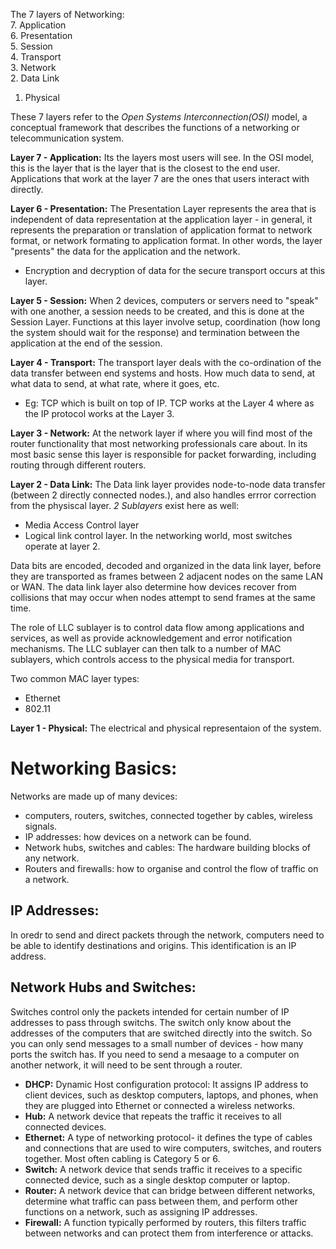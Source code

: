 The 7 layers of Networking:  
7. Application  
6. Presentation  
5. Session  
4. Transport  
3. Network  
2. Data Link  
1. Physical  

These 7 layers refer to the _Open Systems Interconnection(OSI)_ model, a conceptual framework that describes the functions of a networking or telecommunication system. 

__Layer 7 - Application:__
Its the layers most users will see. In the OSI model, this is the layer that is the layer that is the closest to the end user. Applications that work at the layer 7 are the ones that users interact with directly.

__Layer 6 - Presentation:__
The Presentation Layer represents the area that is independent of data representation at the application layer - in general, it represents the preparation or translation of application format to network format, or network formating to application format. In other words, the layer "presents" the data for the application and the network. 
- Encryption and decryption of data for the secure transport occurs at this layer.

__Layer 5 - Session:__
When 2 devices, computers or servers need to "speak" with one another, a session needs to be created, and this is done at the Session Layer. Functions at this layer involve setup, coordination (how long the system should wait for the response) and termination between the application at the end of the session.

__Layer 4 - Transport:__
The transport layer deals with the co-ordination of the data transfer between end systems and hosts. How much data to send, at what data to send, at what rate, where it goes, etc. 
- Eg: TCP which is built on top of IP. TCP works at the Layer 4 where as the IP protocol works at the Layer 3.

__Layer 3 - Network:__
At the network layer if where you will find most of the router functionality that most networking professionals care about. In its most basic sense this layer is responsible for packet forwarding, including routing through different routers. 

__Layer 2 - Data Link:__
The Data link layer provides node-to-node data transfer (between 2 directly connected nodes.), and also handles errror correction from the physiscal layer. _2 Sublayers_ exist here as well:
- Media Access Control layer
- Logical link control layer.
In the networking world, most switches operate at layer 2.

Data bits are encoded, decoded and organized in the data link layer, before they are transported as frames between 2 adjacent nodes on the same LAN or WAN. The data link layer also determine how devices recover from collisions that may occur when nodes attempt to send frames at the same time.

The role of LLC sublayer is to control data flow among applications and services, as well as provide acknowledgement and error notification mechanisms. The LLC sublayer can then talk to a number of MAC sublayers, which controls access to the physical media for transport.

Two common MAC layer types:
- Ethernet
- 802.11

__Layer 1 - Physical:__
The electrical and physical representaion of the system.


# Networking Basics:
Networks are made up of many devices: 
- computers, routers, switches, connected together by cables, wireless signals. 
- IP addresses: how devices on a network can be found.
- Network hubs, switches and cables: The hardware building blocks of any network.
- Routers and firewalls: how to organise and control the flow of traffic on a network.

## IP Addresses:
In oredr to send and direct packets through the network, computers need to be able to identify destinations and origins. This identification is an IP address. 

## Network Hubs and Switches:
Switches control only the packets intended for certain number of IP addresses to pass through switchs. The switch only know about the addresses of the computers that are switched directly into the switch. So you can only send messages to a small number of devices - how many ports the switch has. If you need to send a mesaage to a computer on another network, it will need to be sent through a router.

- __DHCP:__ Dynamic Host configuration protocol: It assigns IP address to client devices, such as desktop computers, laptops, and phones, when they are plugged into Ethernet or connected a wireless networks.
- __Hub:__ A network device that repeats the traffic it receives to all connected devices.
- __Ethernet:__ A type of networking protocol- it defines the type of cables and connections that are used to wire computers, switches, and routers together. Most often cabling is Category 5 or 6.
- __Switch:__ A network device that sends traffic it receives to a specific connected device, such as a single desktop computer or laptop.
- __Router:__ A network device that can bridge between different networks, determine what traffic can pass between them, and perform other functions on a network, such as assigning IP addresses.
- __Firewall:__ A function typically performed by routers, this filters traffic between networks and can protect them from interference or attacks. 
